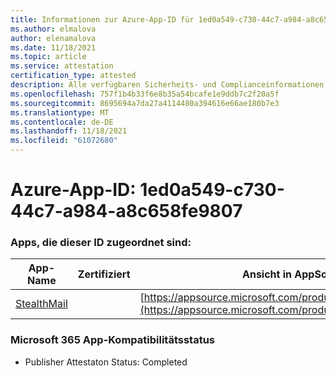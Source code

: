 ```yaml
---
title: Informationen zur Azure-App-ID für 1ed0a549-c730-44c7-a984-a8c658fe9807
ms.author: elmalova
author: elenamalova
ms.date: 11/18/2021
ms.topic: article
ms.service: attestation
certification_type: attested
description: Alle verfügbaren Sicherheits- und Complianceinformationen für 1ed0a549-c730-44c7-a984-a8c658fe9807.
ms.openlocfilehash: 757f1b4b33f6e8b35a54bcafe1e9ddb7c2f20a5f
ms.sourcegitcommit: 8695694a7da27a4114480a394616e66ae180b7e3
ms.translationtype: MT
ms.contentlocale: de-DE
ms.lasthandoff: 11/18/2021
ms.locfileid: "61072680"
---
```

# <a name="azure-app-id-1ed0a549-c730-44c7-a984-a8c658fe9807"></a>Azure-App-ID: 1ed0a549-c730-44c7-a984-a8c658fe9807


### <a name="apps-associated-with-this-id"></a>Apps, die dieser ID zugeordnet sind:
| **App-Name** | **Zertifiziert** | **Ansicht in AppSource** |
|--------------|---------------|-----------------------|
| [StealthMail](https://docs.microsoft.com/microsoft-365-app-certification/forward/WA200001748) |  | [https://appsource.microsoft.com/product/office/WA200001748](https://appsource.microsoft.com/product/office/WA200001748) |

### <a name="microsoft-365-app-compliance-status"></a>Microsoft 365 App-Kompatibilitätsstatus
- Publisher Attestaton Status: Completed
